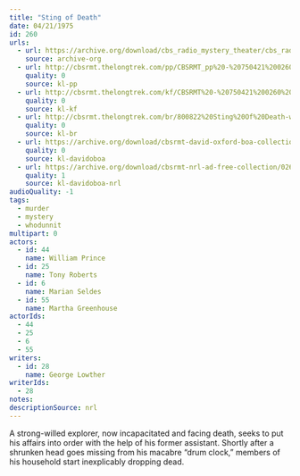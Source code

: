 ```yaml
---
title: "Sting of Death"
date: 04/21/1975
id: 260
urls: 
  - url: https://archive.org/download/cbs_radio_mystery_theater/cbs_radio_mystery_theater-0251-0300.zip/cbs_radio_mystery_theater-0251-0300%2Fcbsrmt_0260_sting_of_death.mp3
    source: archive-org
  - url: http://cbsrmt.thelongtrek.com/pp/CBSRMT_pp%20-%20750421%200260%20Sting%20of%20Death.mp3
    quality: 0
    source: kl-pp
  - url: http://cbsrmt.thelongtrek.com/kf/CBSRMT%20-%20750421%200260%20Sting%20Of%20Death_kf.mp3
    quality: 0
    source: kl-kf
  - url: http://cbsrmt.thelongtrek.com/br/800822%20Sting%20Of%20Death-wndb.mp3
    quality: 0
    source: kl-br
  - url: https://archive.org/download/cbsrmt-david-oxford-boa-collection/CBSRMT-750421-0260-Sting-of-Death-(64-44)_kf-{BoA}.mp3
    quality: 0
    source: kl-davidoboa
  - url: https://archive.org/download/cbsrmt-nrl-ad-free-collection/0260%20CBSRMT-750421-0260-Sting-of-Death-(64-44)_kf-%7BBoA%7D%20(no%20ads).mp3
    quality: 1
    source: kl-davidoboa-nrl
audioQuality: -1
tags: 
  - murder
  - mystery
  - whodunnit
multipart: 0
actors:  
  - id: 44
    name: William Prince  
  - id: 25
    name: Tony Roberts  
  - id: 6
    name: Marian Seldes  
  - id: 55
    name: Martha Greenhouse
actorIds:  
  - 44  
  - 25  
  - 6  
  - 55
writers:  
  - id: 28
    name: George Lowther
writerIds:  
  - 28
notes: 
descriptionSource: nrl
---
```

A strong-willed explorer, now incapacitated and facing death, seeks to put his affairs into order with the help of his former assistant. Shortly after a shrunken head goes missing from his macabre “drum clock,” members of his household start inexplicably dropping dead.